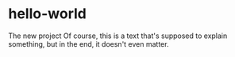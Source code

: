 # hello-world
The new project
Of course, this is a text that's supposed to explain something, but in the end, it doesn't even matter.
